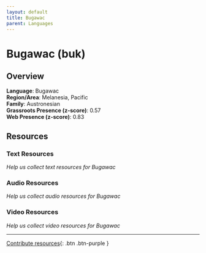 ```yaml
---
layout: default
title: Bugawac
parent: Languages
---
```


# Bugawac (buk)

## Overview

**Language**: Bugawac  
**Region/Area**: Melanesia, Pacific  
**Family**: Austronesian  
**Grassroots Presence (z-score)**: 0.57  
**Web Presence (z-score)**: 0.83  

## Resources

### Text Resources
*Help us collect text resources for Bugawac*

### Audio Resources
*Help us collect audio resources for Bugawac*

### Video Resources
*Help us collect video resources for Bugawac*

---

[Contribute resources](https://forms.office.com/e/1SfLJx3u1r){: .btn .btn-purple }
